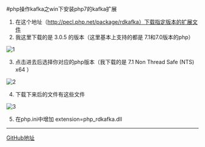 #php操作kafka之win下安装php7的kafka扩展

1. 在这个地址（http://pecl.php.net/package/rdkafka）下载指定版本的扩展文件
2. 我这里下载的是 3.0.5 的版本（这里基本上支持的都是 7.1和7.0版本的php）

![1](https://upload-images.jianshu.io/upload_images/15839628-be16051aa1fe18c1.png?imageMogr2/auto-orient/strip%7CimageView2/2/w/1000/format/webp)

3. 点击进去后选择你对应的php版本（我下载的是 7.1 Non Thread Safe (NTS) x64 ）

![2](https://upload-images.jianshu.io/upload_images/15839628-9e0c8a4583ff7305.png?imageMogr2/auto-orient/strip%7CimageView2/2/w/1000/format/webp)

4. 下载下来后的文件有这些文件

![3](https://upload-images.jianshu.io/upload_images/15839628-2ad9b3bbfcf8f7c9.png?imageMogr2/auto-orient/strip%7CimageView2/2/w/615/format/webp)

5. 在php.ini中增加 extension=php_rdkafka.dll



---
[GitHub地址](https://github.com/wrack0001/note/blob/master/php/php%E6%93%8D%E4%BD%9Ckafka%E4%B9%8Bwin%E4%B8%8B%E5%AE%89%E8%A3%85php7%E7%9A%84kafka%E6%89%A9%E5%B1%95.md)

